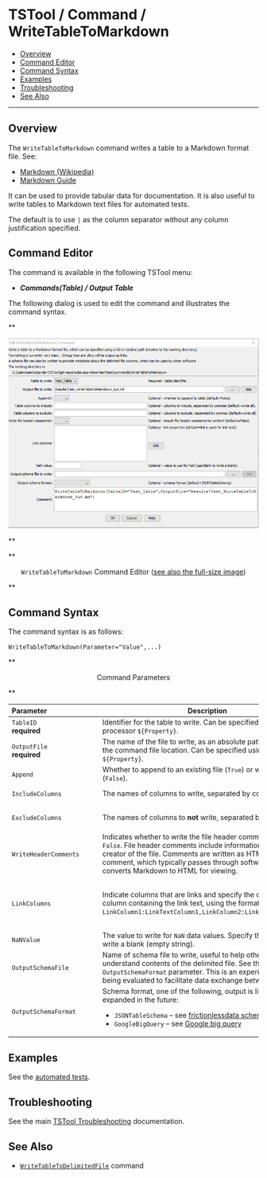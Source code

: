 # TSTool / Command / WriteTableToMarkdown #

*   [Overview](#overview)
*   [Command Editor](#command-editor)
*   [Command Syntax](#command-syntax)
*   [Examples](#examples)
*   [Troubleshooting](#troubleshooting)
*   [See Also](#see-also)

-------------------------

## Overview ##

The `WriteTableToMarkdown` command writes a table to a Markdown format file. See:

*   [Markdown (Wikipedia)](https://en.wikipedia.org/wiki/Markdown)
*   [Markdown Guide](https://www.markdownguide.org/)

It can be used to provide tabular data for documentation.
It is also useful to write tables to Markdown text files for automated tests.

The default is to use `|` as the column separator without any column justification specified.

## Command Editor ##

The command is available in the following TSTool menu:

*   ***Commands(Table) / Output Table***

The following dialog is used to edit the command and illustrates the command syntax.

**<p style="text-align: center;">
![WriteTableToMarkdown command editor](WriteTableToMarkdown.png)
</p>**

**<p style="text-align: center;">
`WriteTableToMarkdown` Command Editor (<a href="../WriteTableToMarkdown.png">see also the full-size image</a>)
</p>**

## Command Syntax ##

The command syntax is as follows:

```text
WriteTableToMarkdown(Parameter="Value",...)
```
**<p style="text-align: center;">
Command Parameters
</p>**

| **Parameter**&nbsp;&nbsp;&nbsp;&nbsp;&nbsp;&nbsp;&nbsp;&nbsp;&nbsp;&nbsp;&nbsp;&nbsp;&nbsp;&nbsp;&nbsp;&nbsp;&nbsp;&nbsp;&nbsp;&nbsp;&nbsp;&nbsp;&nbsp;&nbsp;&nbsp;&nbsp; | **Description** | **Default**&nbsp;&nbsp;&nbsp;&nbsp;&nbsp;&nbsp;&nbsp;&nbsp;&nbsp;&nbsp;&nbsp;&nbsp;&nbsp;&nbsp;&nbsp;&nbsp; |
| --------------|-----------------|----------------- |
|`TableID`<br>**required**|Identifier for the table to write.  Can be specified using processor `${Property}`.|None – must be specified.|
|`OutputFile`<br>**required**|The name of the file to write, as an absolute path or relative to the command file location.  Can be specified using processor `${Property}`.|None – must be specified.|
|`Append`|Whether to append to an existing file (`True`) or write a new file (`False`). | `False` |
|`IncludeColumns`|The names of columns to write, separated by commas.|Write all of the columns.|
|`ExcludeColumns`|The names of columns to **not** write, separated by commas.|Write all of the included columns.|
|`WriteHeaderComments`|Indicates whether to write the file header comments, `True` or `False`. File header comments include information about the creator of the file.  Comments are written as HTML `<!-- -->` comment, which typically passes through software that converts Markdown to HTML for viewing.| `False`|
|`LinkColumns` | Indicate columns that are links and specify the corresponding column containing the link text, using the format: `LinkColumn1:LinkTextColumn1,LinkColumn2:LinkTextColumn2,...` | Links are automatically detected and the link text is the same as the link URI. |
|`NaNValue`|The value to write for `NaN` data values.  Specify the word `Blank` to write a blank (empty string).|`NaN`|
|`OutputSchemaFile`|Name of schema file to write, useful to help other software understand contents of the delimited file.  See the `OutputSchemaFormat` parameter.  This is an experimental feature being evaluated to facilitate data exchange between software.|Do not create schema file.|
|`OutputSchemaFormat`|Schema format, one of the following, output is limited but will be expanded in the future:<ul><li>`JSONTableSchema` – see [frictionlessdata schema](https://specs.frictionlessdata.io/table-schema/)</li><li>`GoogleBigQuery` – see [Google big query](https://cloud.google.com/bigquery/docs/reference/rest/v2/tables)</li></ul>| `JSONTableSchema`|

## Examples ##

See the [automated tests](https://github.com/OpenCDSS/cdss-app-tstool-test/tree/master/test/commands/WriteTableToMarkdown).

## Troubleshooting ##

See the main [TSTool Troubleshooting](../../troubleshooting/troubleshooting.md) documentation.

## See Also ##

*   [`WriteTableToDelimitedFile`](../WriteTableToDelimitedFile/WriteTableToDelimitedFile.md) command
